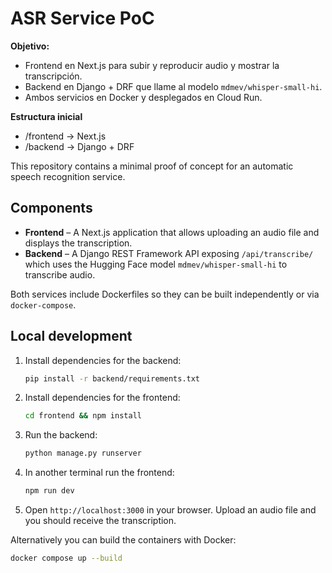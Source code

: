 # ASR Service PoC

**Objetivo:**  
- Frontend en Next.js para subir y reproducir audio y mostrar la transcripción.  
- Backend en Django + DRF que llame al modelo `mdmev/whisper-small-hi`.  
- Ambos servicios en Docker y desplegados en Cloud Run.

**Estructura inicial**  
- /frontend    → Next.js  
- /backend     → Django + DRF

This repository contains a minimal proof of concept for an automatic speech recognition service.

## Components

- **Frontend** – A Next.js application that allows uploading an audio file and displays the transcription.
- **Backend** – A Django REST Framework API exposing `/api/transcribe/` which uses the Hugging Face model `mdmev/whisper-small-hi` to transcribe audio.

Both services include Dockerfiles so they can be built independently or via `docker-compose`.

## Local development

1. Install dependencies for the backend:
   ```bash
   pip install -r backend/requirements.txt
   ```
2. Install dependencies for the frontend:
   ```bash
   cd frontend && npm install
   ```
3. Run the backend:
   ```bash
   python manage.py runserver
   ```
4. In another terminal run the frontend:
   ```bash
   npm run dev
   ```
5. Open `http://localhost:3000` in your browser. Upload an audio file and you should receive the transcription.

Alternatively you can build the containers with Docker:

```bash
docker compose up --build